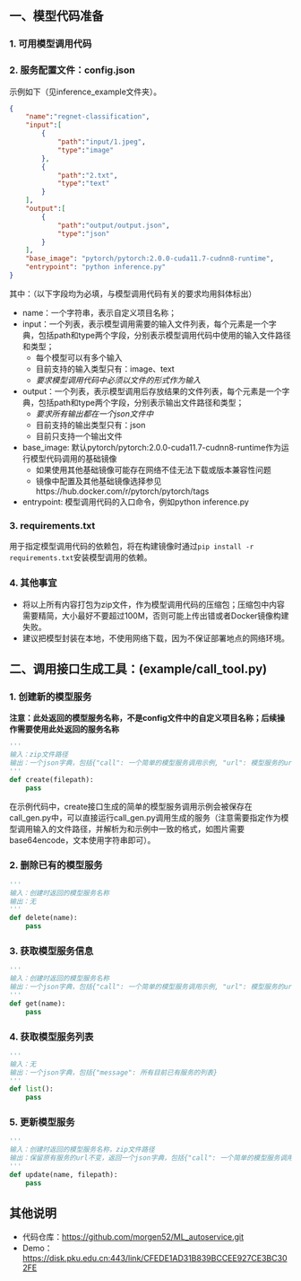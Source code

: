 
## 一、模型代码准备

### 1. 可用模型调用代码

### 2. 服务配置文件：config.json

示例如下（见inference_example文件夹）。
```json
{
    "name":"regnet-classification",
    "input":[
        {
            "path":"input/1.jpeg",
            "type":"image"
        },
        {
            "path":"2.txt",
            "type":"text"
        }
    ],
    "output":[
        {
            "path":"output/output.json",
            "type":"json"
        }
    ],
    "base_image": "pytorch/pytorch:2.0.0-cuda11.7-cudnn8-runtime",
    "entrypoint": "python inference.py"
}
```

其中：（以下字段均为必填，与模型调用代码有关的要求均用斜体标出）
- name：一个字符串，表示自定义项目名称；
- input：一个列表，表示模型调用需要的输入文件列表，每个元素是一个字典，包括path和type两个字段，分别表示模型调用代码中使用的输入文件路径和类型；
    - 每个模型可以有多个输入
    - 目前支持的输入类型只有：image、text
    - *要求模型调用代码中必须以文件的形式作为输入*
- output：一个列表，表示模型调用后存放结果的文件列表，每个元素是一个字典，包括path和type两个字段，分别表示输出文件路径和类型；
    - *要求所有输出都在一个json文件中*
    - 目前支持的输出类型只有：json
    - 目前只支持一个输出文件
- base_image: 默认pytorch/pytorch:2.0.0-cuda11.7-cudnn8-runtime作为运行模型代码调用的基础镜像
    - 如果使用其他基础镜像可能存在网络不佳无法下载或版本兼容性问题
    - 镜像中配置及其他基础镜像选择参见https://hub.docker.com/r/pytorch/pytorch/tags
- entrypoint: 模型调用代码的入口命令，例如python inference.py

### 3. requirements.txt
用于指定模型调用代码的依赖包，将在构建镜像时通过```pip install -r requirements.txt```安装模型调用的依赖。

### 4. 其他事宜

- 将以上所有内容打包为zip文件，作为模型调用代码的压缩包；压缩包中内容需要精简，大小最好不要超过100M，否则可能上传出错或者Docker镜像构建失败。
- 建议把模型封装在本地，不使用网络下载，因为不保证部署地点的网络环境。

## 二、调用接口生成工具：(example/call_tool.py)

### 1. 创建新的模型服务

**注意：此处返回的模型服务名称，不是config文件中的自定义项目名称；后续操作需要使用此处返回的服务名称**

```python
'''
输入：zip文件路径
输出：一个json字典，包括{"call": 一个简单的模型服务调用示例, "url": 模型服务的url, "name": 模型服务的名称}
'''
def create(filepath):
    pass
```

在示例代码中，create接口生成的简单的模型服务调用示例会被保存在call_gen.py中，可以直接运行call_gen.py调用生成的服务（注意需要指定作为模型调用输入的文件路径，并解析为和示例中一致的格式，如图片需要base64encode，文本使用字符串即可）。

### 2. 删除已有的模型服务
    
```python
'''
输入：创建时返回的模型服务名称
输出：无
'''
def delete(name):
    pass
```

### 3. 获取模型服务信息

```python
'''
输入：创建时返回的模型服务名称
输出：一个json字典，包括{"call": 一个简单的模型服务调用示例, "url": 模型服务的url, "name": 模型服务的名称}
'''
def get(name):
    pass
```

### 4. 获取模型服务列表

```python
'''
输入：无
输出：一个json字典，包括{"message": 所有目前已有服务的列表}
'''
def list():
    pass
```

### 5. 更新模型服务
    
```python
'''
输入：创建时返回的模型服务名称，zip文件路径
输出：保留原有服务的url不变，返回一个json字典，包括{"call": 一个简单的模型服务调用示例, "url": 模型服务的url, "name": 模型服务的名称}
'''
def update(name, filepath):
    pass
```

## 其他说明

- 代码仓库：https://github.com/morgen52/ML_autoservice.git
- Demo：https://disk.pku.edu.cn:443/link/CFEDE1AD31B839BCCEE927CE3BC302FE
